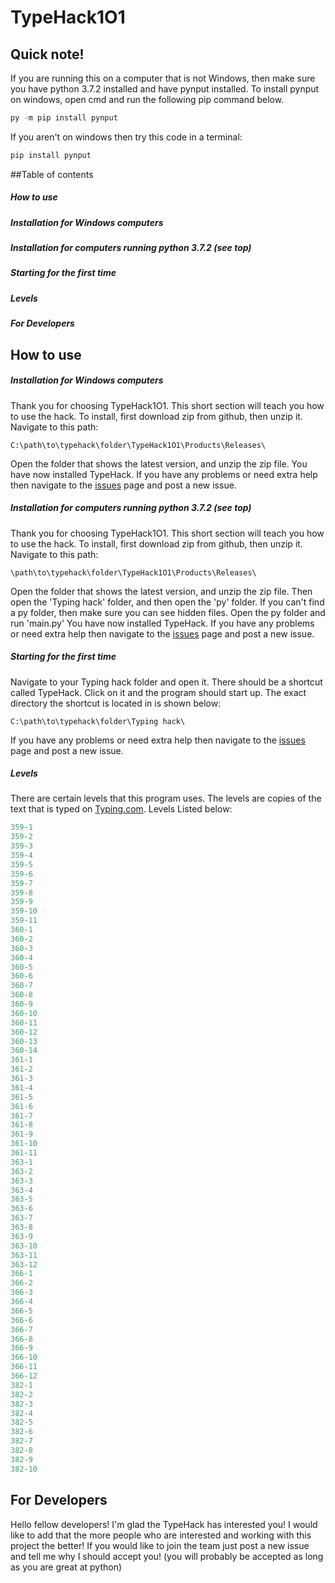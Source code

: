 # TypeHack1O1

## Quick note!

If you are running this on a computer that is not Windows, then make sure you have python 3.7.2 installed and have pynput installed. To install pynput on windows, open cmd and run the following pip command below.
```python
py -m pip install pynput
```

If you aren't on windows then try this code in a terminal:
```python
pip install pynput
```

##Table of contents

##### How to use
##### Installation for Windows computers
##### Installation for computers running python 3.7.2 (see top)
##### Starting for the first time
##### Levels
##### For Developers


## How to use

##### Installation for Windows computers

Thank you for choosing TypeHack1O1. This short section will teach you how to use the hack. To install, first download zip from github, then unzip it. Navigate to this path:
```
C:\path\to\typehack\folder\TypeHack1O1\Products\Releases\
```
Open the folder that shows the latest version, and unzip the zip file. You have now installed TypeHack.
If you have any problems or need extra help then navigate to the [issues](https://github.com/S-W-dev/TypeHack1O1/issues) page and post a new issue.

##### Installation for computers running python 3.7.2 (see top)

Thank you for choosing TypeHack1O1. This short section will teach you how to use the hack. To install, first download zip from github, then unzip it. Navigate to this path:
```
\path\to\typehack\folder\TypeHack1O1\Products\Releases\
```
Open the folder that shows the latest version, and unzip the zip file. Then open the 'Typing hack' folder, and then open the 'py' folder. If you can't find a py folder, then make sure you can see hidden files. Open the py folder and run 'main.py'
You have now installed TypeHack.
If you have any problems or need extra help then navigate to the [issues](https://github.com/S-W-dev/TypeHack1O1/issues) page and post a new issue.

##### Starting for the first time

Navigate to your Typing hack folder and open it. There should be a shortcut called TypeHack. Click on it and the program should start up. The exact directory the shortcut is located in is shown below:
```
C:\path\to\typehack\folder\Typing hack\
```
If you have any problems or need extra help then navigate to the [issues](https://github.com/S-W-dev/TypeHack1O1/issues) page and post a new issue.

##### Levels

There are certain levels that this program uses. The levels are copies of the text that is typed on [Typing.com](https://typing.com/). Levels Listed below:
```python
359-1
359-2
359-3
359-4
359-5
359-6
359-7
359-8
359-9
359-10
359-11
360-1
360-2
360-3
360-4
360-5
360-6
360-7
360-8
360-9
360-10
360-11
360-12
360-13
360-14
361-1
361-2
361-3
361-4
361-5
361-6
361-7
361-8
361-9
361-10
361-11
363-1
363-2
363-3
363-4
363-5
363-6
363-7
363-8
363-9
363-10
363-11
363-12
366-1
366-2
366-3
366-4
366-5
366-6
366-7
366-8
366-9
366-10
366-11
366-12
382-1
382-2
382-3
382-4
382-5
382-6
382-7
382-8
382-9
382-10
```

## For Developers

Hello fellow developers! I'm glad the TypeHack has interested you! I would like to add that the more people who are interested and working with this project the better! If you would like to join the team just post a new issue and tell me why I should accept you! (you will probably be accepted as long as you are great at python)
